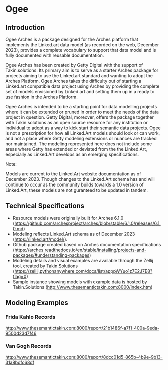 # Ogee

## Introduction

Ogee Arches is a package designed for the Arches platform that implements the Linked.art data model (as recorded on the web, December 2023), provides a complete vocabulary to support that data model and is fully documented with reusable documentation.

Ogee Arches has been created by Getty Digital with the support of Takin.solutions. Its primary aim is to serve as a starter Arches package for projects aiming to use the Linked.art standard and wanting to adopt the Arches Platform. Ogee Arches takes the difficulty out of starting a Linked.art compatible data project using Arches by providing the complete set of models envisioned by Linked.art and setting them up in a ready to use fashion in the Arches Platform.

Ogee Arches is intended to be a starting point for data modelling projects where it can be extended or pruned in order to meet the needs of the data project in question. Getty Digital, moreover, offers the package together with Takin.solutions as an open source resource for any institution or individual to adopt as a way to kick start their semantic data projects. 
Ogee is not a prescription for how all Linked.Art models should look or can work, and not a place where Getty modeling extensions or nuances are tracked nor maintained. The modeling represented here does not include some areas where Getty has extended or deviated from the the Linked.Art, especially as Linked.Art develops as an emerging specifications. 

Note: 

Models are current to the Linked.Art website documentation as of December 2023. Though changes to the Linked.Art schema has and will continue to occur as the community builds towards a 1.0 version of Linked.Art, these models are not guranteed to be updated in tandem. 

## Technical Specifications

- Resource models were originally built for Arches 6.1.0 (https://github.com/archesproject/arches/blob/stable/6.1.0/releases/6.1.0.md)
- Modeling reflects Linked.Art schema as of December 2023 (https://linked.art/model/). 
- Github package created based on Arches documentation specifications (https://arches.readthedocs.io/en/stable/installing/projects-and-packages/#understanding-packages)
- Modeling details and visual examples are available through the Zellij tool, created by Takin.Solutions (https://zellij.pythonanywhere.com/docs/list/apppWYuo1z7E2J7E8?flag=0)
- Sample instance showing models with example data is hosted by Takin.Solutions (http://www.thesemantictakin.com:8000/index.htm)

## Modeling Examples

### Frida Kahlo Records
http://www.thesemantictakin.com:8000/report/21b1486f-a7f1-400a-9eda-9500d23d7f46

### Van Gogh Records
http://www.thesemantictakin.com:8000/report/8dcc01d5-865b-4b9e-9b13-31a8bdfc68df



